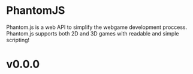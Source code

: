 # PhantomJS
Phantom.js is a web API to simplify the webgame development proccess.
Phantom.js supports both 2D and 3D games with readable and simple scripting!

# v0.0.0